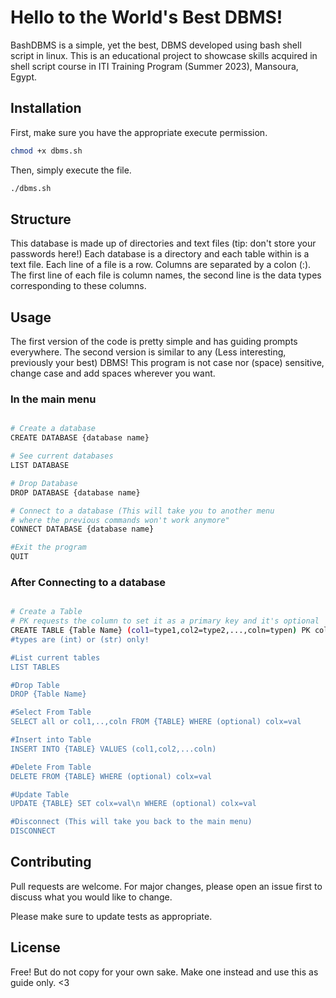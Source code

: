 # Hello to the World's Best DBMS!

BashDBMS is a simple, yet the best, DBMS developed using bash shell script in linux. This is an educational project to showcase skills acquired in shell script course in ITI Training Program (Summer 2023), Mansoura, Egypt.

## Installation

First, make sure you have the appropriate execute permission.

```bash
chmod +x dbms.sh
```
Then, simply execute the file.

```bash
./dbms.sh
```

## Structure
This database is made up of directories and text files (tip: don't store your passwords here!)
Each database is a directory and each table within is a text file.
Each line of a file is a row. Columns are separated by a colon (:).
The first line of each file is column names, the second line is the data types corresponding to these columns.

## Usage

The first version of the code is pretty simple and has guiding prompts everywhere. The second version is similar to any (Less interesting, previously your best) DBMS! 
This program is not case nor (space) sensitive, change case and add spaces wherever you want.

### In the main menu

```Bash

# Create a database
CREATE DATABASE {database name}

# See current databases
LIST DATABASE

# Drop Database
DROP DATABASE {database name}

# Connect to a database (This will take you to another menu 
# where the previous commands won't work anymore"
CONNECT DATABASE {database name}

#Exit the program
QUIT
```
### After Connecting to a database

```Bash

# Create a Table
# PK requests the column to set it as a primary key and it's optional
CREATE TABLE {Table Name} (col1=type1,col2=type2,...,coln=typen) PK colname';
#types are (int) or (str) only!

#List current tables
LIST TABLES

#Drop Table
DROP {Table Name}

#Select From Table
SELECT all or col1,..,coln FROM {TABLE} WHERE (optional) colx=val

#Insert into Table
INSERT INTO {TABLE} VALUES (col1,col2,...coln)

#Delete From Table
DELETE FROM {TABLE} WHERE (optional) colx=val

#Update Table
UPDATE {TABLE} SET colx=val\n WHERE (optional) colx=val

#Disconnect (This will take you back to the main menu)
DISCONNECT

```

## Contributing

Pull requests are welcome. For major changes, please open an issue first
to discuss what you would like to change.

Please make sure to update tests as appropriate.

## License

Free! But do not copy for your own sake. Make one instead and use this as guide only. <3
